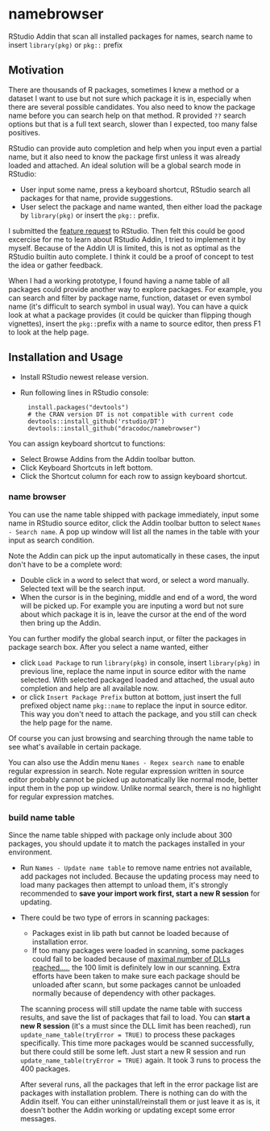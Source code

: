 # namebrowser
RStudio Addin that scan all installed packages for names, search name to insert `library(pkg)` or `pkg::` prefix

## Motivation
There are thousands of R packages, sometimes I knew a method or a dataset I want to use but not sure which package it is in, especially when there are several possible candidates. You also need to know the package name before you can search help on that method. R provided `??` search options but that is a full text search, slower than I expected, too many false positives.

RStudio can provide auto completion and help when you input even a partial name, but it also need to know the package first unless it was already loaded and attached. An ideal solution will be a global search mode in RStudio:
  
  - User input some name, press a keyboard shortcut, RStudio search all packages for that name, provide suggestions.
  - User select the package and name wanted, then either load the package by `library(pkg)` or insert the `pkg::` prefix.
  
I submitted the [feature request](https://support.rstudio.com/hc/en-us/community/posts/212206388-automatically-load-packages-like-the-auto-import-in-IntelliJ-IDEA) to RStudio. Then felt this could be good excercise for me to learn about RStudio Addin, I tried to implement it by myself. Because of the Addin UI is limited, this is not as optimal as the RStudio builtin auto complete. I think it could be a proof of concept to test the idea or gather feedback.  
  
When I had a working prototype, I found having a name table of all packages could provide another way to explore packages. For example, you can search and filter by package name, function, dataset or even symbol name (it's difficult to search symbol in usual way). You can have a quick look at what a package provides (it could be quicker than flipping though vignettes), insert the `pkg::`prefix with a name to source editor, then press F1 to look at the help page.

## Installation and Usage

- Install RStudio newest release version.
- Run following lines in RStudio console:

        install.packages("devtools") 
        # the CRAN version DT is not compatible with current code
        devtools::install_github('rstudio/DT')
        devtools::install_github("dracodoc/namebrowser")

You can assign keyboard shortcut to functions:

- Select Browse Addins from the Addin toolbar button.
- Click Keyboard Shortcuts in left bottom.
- Click the Shortcut column for each row to assign keyboard shortcut.

### name browser

You can use the name table shipped with package immediately, input some name in RStudio source editor, click the Addin toolbar button to select `Names - Search name`. A pop up window will list all the names in the table with your input as search condition.

Note the Addin can pick up the input automatically in these cases, the input don't have to be a complete word:
- Double click in a word to select that word, or select a word manually. Selected text will be the search input.
- When the cursor is in the begining, middle and end of a word, the word will be picked up. For example you are inputing a word but not sure about which package it is in, leave the cursor at the end of the word then bring up the Addin.

You can further modify the global search input, or filter the packages in package search box. After you select a name wanted, either 
- click `Load Package` to run `library(pkg)` in console, insert `library(pkg)` in previous line, replace the name input in source editor with the name selected. With selected packaged loaded and attached, the usual auto completion and help are all available now.
- or click `Insert Package Prefix` button at bottom, just insert the full prefixed object name `pkg::name` to replace the input in source editor. This way you don't need to attach the package, and you still can check the help page for the name.

Of course you can just browsing and searching through the name table to see what's available in certain package.

You can also use the Addin menu `Names - Regex search name` to enable regular expression in search. Note regular expression written in source editor probably cannot be picked up automatically like normal mode, better input them in the pop up window. Unlike normal search, there is no highlight for regular expression matches.

### build name table

Since the name table shipped with package only include about 300 packages, you should update it to match the packages installed in your environment. 
- Run `Names - Update name table` to remove name entries not available, add packages not included. Because the updating process may need to load many packages then attempt to unload them, it's strongly recommended to **save your import work first, start a new R session** for updating.
- There could be two type of errors in scanning packages:
  * Packages exist in lib path but cannot be loaded because of installation error. 
  * If too many packages were loaded in scanning, some packages could fail to be loaded because of [maximal number of DLLs reached....](http://stackoverflow.com/questions/24832030/exceeded-maximum-number-of-dlls-in-r), the 100 limit is definitely low in our scanning. Extra efforts have been taken to make sure each package should be unloaded after scann, but some packages cannot be unloaded normally because of dependency with other packages.
  
  The scanning process will still update the name table with success results, and save the list of packages that fail to load. You can **start a new R session** (it's a must since the DLL limit has been reached), run `update_name_table(tryError = TRUE)` to process these packages specifically. This time more packages would be scanned successfully, but there could still be some left. Just start a new R session and run `update_name_table(tryError = TRUE)` again. It took 3 runs to process the 400 packages.
    
  After several runs, all the packages that left in the error package list are packages with installation problem. There is nothing can do with the Addin itself. You can either uninstall/reinstall them or just leave it as is, it doesn't bother the Addin working or updating except some error messages.


 
  
  
  
